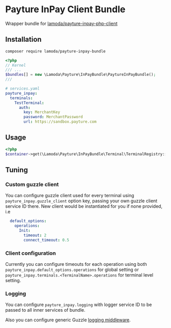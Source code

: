# Payture InPay Client Bundle

Wrapper bundle for [lamoda/payture-inpay-php-client](https://github.com/lamoda/payture-inpay-php-client)

## Installation

```bash
composer require lamoda/payture-inpay-bundle
```

```php
<?php
// Kernel
/// ...
$bundles[] = new \Lamoda\Payture\InPayBundle\PaytureInPayBundle();
///
```

```yaml
# services.yaml
payture_inpay:
  terminals:
    TestTerminal:
      auth:
        key: MerchantKey
        password: MerchantPassword
        url: https://sandbox.payture.com
```

## Usage

```php
<?php
$container->get(\Lamoda\Payture\InPayBundle\Terminal\TerminalRegistry::class)->get('TestTerminal')->charge('ORDER_NUMBER_123', 100500);
```

## Tuning

### Custom guzzle client

You can configure guzzle client used for every terminal using `payture_inpay.guzzle_client` option key, 
passing your own guzzle client service ID there. New client would be instantiated for you if none provided, i.e

```yaml
  default_options:
    operations:
      Init:
        timeout: 2
        connect_timeout: 0.5
```

### Client configuration

Currently you can configure timeouts for each operation using both `payture_inpay.default_options.operations` 
for global setting or `payture_inpay.terminals.<TerminalName>.operations` for terminal level setting.

### Logging

You can configure `payture_inpay.logging` with logger service ID to be passed to all inner services of bundle.

Also you can configure generic Guzzle [logging middleware](http://docs.guzzlephp.org/en/stable/handlers-and-middleware.html). 
